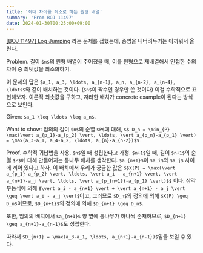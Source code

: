 ```yaml
---
title: '최대 차이를 최소로 하는 원형 배열'
summary: 'From BOJ 11497'
date: 2024-01-30T00:25:00+09:00
---
```


[[BOJ 11497] Log Jumping](https://boj.kr/11497) 라는 문제를 접했는데, 증명을 내버려두기는 아까워서 올린다.

Problem. 길이 `$n$`의 원형 배열이 주어졌을 때, 이를 원형으로 재배열해서 인접한 수의 차이 중 최댓값을 최소화하기.

이 문제의 답은 `$a_1, a_3, \ldots, a_{n-1}, a_n, a_{n-2}, a_{n-4}, \ldots$`와 같이 배치하는 것이다. (`$n$`이 짝수인 경우만 쓴 것이다) 이걸 수학적으로 표현해보자. 이론적 최솟값을 구하고, 저러한 배치가 concrete example이 된다는 방식으로 보인다.

Given: `$a_1 \leq \ldots \leq a_n$`.

Want to show: 임의의 길이 `$n$`의 순열 `$P$`에 대해, `$$ D_n = \min_{P} \max(\vert a_{p_1}-a_{p_2} \vert, \ldots, \vert a_{p_n}-a_{p_1} \vert) = \max(a_3-a_1, a_4-a_2, \ldots, a_{n}-a_{n-2})$$`

Proof. 수학적 귀납법을 사용. `$n$`일 때 성립한다고 가정.
`$n+1$`일 때, 길이 `$n+1$`의 순열 `$P$`에 대해 만들어지는 통나무 배치를 생각한다. `$a_{n+1}$`이 `$a_i$`와 `$a_j$` 사이에 끼어 있다고 하자. 이 배치에서 우리가 궁금한 값은 `$$X(P) = \max(\vert a_{p_1}-a_{p_2} \vert, \ldots, \vert a_i - a_{n+1} \vert, \vert a_{n+1}-a_j \vert, \ldots, \vert a_{p_{n+1}}-a_{p_1} \vert)$$`
이다. 삼각 부등식에 의해 `$\vert a_i - a_{n+1} \vert + \vert a_{n+1} - a_j \vert \geq \vert a_i - a_j \vert$`이고, 그러므로 `$D_n$`의 정의에 의해 `$X(P) \geq D_n$`이므로, `$D_{n+1}$`의 정의에 의해 `$D_{n+1} \geq D_n$`.

또한, 임의의 배치에서 `$a_{n+1}$` 양 옆에 통나무가 하나씩 존재하므로, `$D_{n+1} \geq a_{n+1}-a_{n-1}$`도 성립한다.

따라서 `$D_{n+1} = \max(a_3-a_1, \ldots, a_{n+1}-a_{n-1})$`임을 보일 수 있다.
